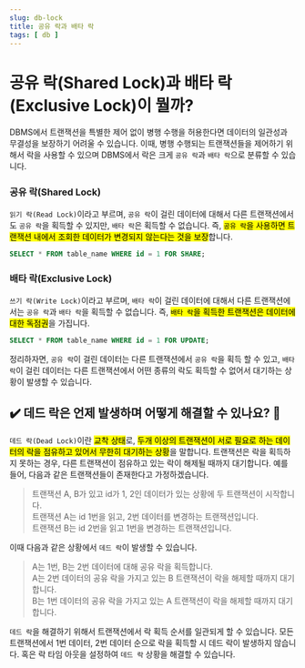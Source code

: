 ```yaml
---
slug: db-lock
title: 공유 락과 배타 락
tags: [ db ]
---
```


# 공유 락(Shared Lock)과 배타 락(Exclusive Lock)이 뭘까?
DBMS에서 트랜잭션을 특별한 제어 없이 병행 수행을 허용한다면 데이터의 일관성과 무결성을 보장하기 어려울 수 있습니다. 이때, 병행 수행되는 트랜잭션들을 제어하기 위해서 락을 사용할 수 있으며 DBMS에서 락은 크게 `공유 락`과 `배타 락`으로 분류할 수 있습니다.

### 공유 락(Shared Lock)
`읽기 락(Read Lock)`이라고 부르며, `공유 락`이 걸린 데이터에 대해서 다른 트랜잭션에서도 `공유 락`을 획득할 수 있지만, `배타 락`은 획득할 수 없습니다. 즉, <mark>`공유 락`을 사용하면 트랜잭션 내에서 조회한 데이터가 변경되지 않는다는 것을 보장</mark>합니다.
```sql
SELECT * FROM table_name WHERE id = 1 FOR SHARE;
```
### 배타 락(Exclusive Lock)
`쓰기 락(Write Lock)`이라고 부르며, `배타 락`이 걸린 데이터에 대해서 다른 트랜잭션에서는 `공유 락`과 `배타 락`을 획득할 수 없습니다. 즉, <mark>`배타 락`을 획득한 트랜잭션은 데이터에 대한 독점권</mark>을 가집니다.
```sql
SELECT * FROM table_name WHERE id = 1 FOR UPDATE;
```
정리하자면, `공유 락`이 걸린 데이터는 다른 트랜잭션에서 `공유 락`을 획득 할 수 있고, `배타 락`이 걸린 데이터는 다른 트랜잭션에서 어떤 종류의 락도 획득할 수 없어서 대기하는 상황이 발생할 수 있습니다.

## ✔️ 데드 락은 언제 발생하며 어떻게 해결할 수 있나요? 🤔
`데드 락(Dead Lock)`이란 <mark>교착 상태</mark>로, <mark>두개 이상의 트랜잭션이 서로 필요로 하는 데이터의 락을 점유하고 있어서 무한히 대기하는 상황</mark>을 말합니다. 트랜잭션은 락을 획득하지 못하는 경우, 다른 트랜잭션이 점유하고 있는 락이 해제될 때까지 대기합니다. 예를 들어, 다음과 같은 트랜잭션들이 존재한다고 가정하겠습니다.
> 트랜잭션 A, B가 있고 id가 1, 2인 데이터가 있는 상황에 두 트랜잭션이 시작합니다.  
> 트랜잭션 A는 id 1번을 읽고, 2번 데이터를 변경하는 트랜잭션입니다.  
> 트랜잭션 B는 id 2번을 읽고 1번을 변경하는 트랜잭션입니다.

이때 다음과 같은 상황에서 `데드 락`이 발생할 수 있습니다.
> A는 1번, B는 2번 데이터에 대해 공유 락을 획득합니다.  
> A는 2번 데이터의 공유 락을 가지고 있는 B 트랜잭션이 락을 해제할 때까지 대기합니다.  
> B는 1번 데이터의 공유 락을 가지고 있는 A 트랜잭션이 락을 해제할 때까지 대기합니다.

`데드 락`을 해결하기 위해서 트랜잭션에서 락 획득 순서를 일관되게 할 수 있습니다. 모든 트랜잭션에서 1번 데이터, 2번 데이터 순으로 락을 획득할 시 데드 락이 발생하지 않습니다. 혹은 락 타임 아웃을 설정하여 `데드 락` 상황을 해결할 수 있습니다.